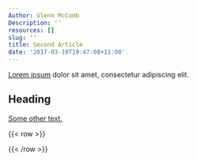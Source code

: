```yaml
---
Author: Glenn McComb
Description: ''
resources: []
slug: ''
title: Second Article
date: '2017-03-19T19:47:08+11:00'
---
```


[Lorem ipsum](http://www.lipsum.com/) dolor sit amet, consectetur adipiscing elit.

## Heading

[Some other text.](/)

{{< row >}}

{{< /row >}}